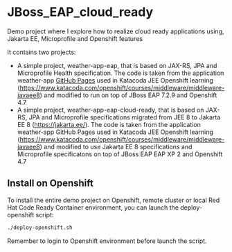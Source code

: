 # JBoss_EAP_cloud_ready

Demo project where I explore how to realize cloud ready applications using, Jakarta EE, Microprofile and Openshift features

It contains two projects:

- A simple project, weather-app-eap, that is based on JAX-RS, JPA and Microprofile Health specification. The code is taken from the application weather-app [GitHub Pages](https://github.com/tqvarnst/weather-app) used in Katacoda JEE Openshift learning (<https://www.katacoda.com/openshift/courses/middleware/middleware-javaee8>) and modified to run on top of JBoss EAP 7.2.9 and Openshift 4.7
- A simple project, weather-app-eap-cloud-ready, that is based on JAX-RS, JPA and Microprofile specifications migrated from JEE 8 to Jakarta EE 8 (<https://jakarta.ee/>). The code is taken from the application weather-app GitHub Pages used in Katacoda JEE Openshift learning (<https://www.katacoda.com/openshift/courses/middleware/middleware-javaee8>) and modified to use Jakarta EE 8 specifications and Microprofile specificatons on top of JBoss EAP EAP XP 2 and Openshift 4.7

## Install on Openshift

To install the entire demo project on Openshift, remote cluster or local Red Hat Code Ready Container environment, you can launch the deploy-openshift script:

```sh
./deploy-openshift.sh
```

Remember to login to Openshift environment before launch the script.
